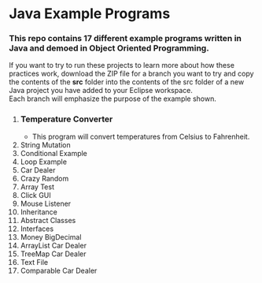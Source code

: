 # Java Example Programs

### This repo contains 17 different example programs written in Java and demoed in Object Oriented Programming.

If you want to try to run these projects to learn more about how these practices work, download the ZIP file for a branch you want to try and copy the contents of the **src** folder into the contents of the src folder of a new Java project you have added to your Eclipse workspace. <br/>
Each branch will emphasize the purpose of the example shown.

1. ### Temperature Converter
    - This program will convert temperatures from Celsius to Fahrenheit.
2. String Mutation
3. Conditional Example
4. Loop Example
5. Car Dealer
6. Crazy Random
7. Array Test
8. Click GUI
9. Mouse Listener
10. Inheritance
11. Abstract Classes
12. Interfaces
13. Money BigDecimal
14. ArrayList Car Dealer
15. TreeMap Car Dealer
16. Text File
17. Comparable Car Dealer
